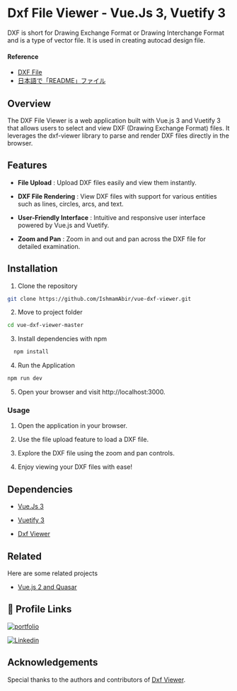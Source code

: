 # Dxf File Viewer - Vue.Js 3, Vuetify 3

DXF is short for Drawing Exchange Format or Drawing Interchange Format and is a type of vector file. It is used in creating autocad design file.

#### Reference

- [DXF File](https://www.lifewire.com/dxf-file-4138558)
- [日本語で「README」ファイル](README-jp.md)

## Overview

The DXF File Viewer is a web application built with Vue.js 3 and Vuetify 3 that allows users to select and view DXF (Drawing Exchange Format) files. It leverages the dxf-viewer library to parse and render DXF files directly in the browser.

## Features

- **File Upload** : Upload DXF files easily and view them instantly.

- **DXF File Rendering** : View DXF files with support for various entities such as lines, circles, arcs, and text.

- **User-Friendly Interface** : Intuitive and responsive user interface powered by Vue.js and Vuetify.

- **Zoom and Pan** : Zoom in and out and pan across the DXF file for detailed examination.

## Installation

1. Clone the repository

```bash
git clone https://github.com/IshmamAbir/vue-dxf-viewer.git
```

2. Move to project folder

```bash
cd vue-dxf-viewer-master
```

3. Install dependencies with npm

```bash
  npm install
```

4. Run the Application

```bash
npm run dev
```

5. Open your browser and visit http://localhost:3000.

### Usage

1. Open the application in your browser.

2. Use the file upload feature to load a DXF file.

3. Explore the DXF file using the zoom and pan controls.

4. Enjoy viewing your DXF files with ease!

## Dependencies

- [Vue.Js 3](https://vuejs.org/)

- [Vuetify 3](https://vuetifyjs.com/en/getting-started/installation/#installation)

- [Dxf Viewer](https://github.com/vagran/dxf-viewer)

## Related

Here are some related projects

- [Vue.js 2 and Quasar](https://github.com/matiassingers/awesome-readme)

## 🔗 Profile Links

[![portfolio](https://img.shields.io/badge/my_portfolio-000?style=for-the-badge&logo=ko-fi&logoColor=white)](https://linktr.ee/ishmam_abir)

[![Linkedin](https://img.shields.io/badge/linkedin-0A66C2?style=for-the-badge&logo=linkedin&logoColor=white)](https://www.linkedin.com/in/ishmam-abir/)

## Acknowledgements

Special thanks to the authors and contributors of [Dxf Viewer](https://github.com/vagran/dxf-viewer).
